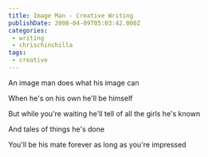 ```yaml
---
title: Image Man - Creative Writing
publishDate: 2008-04-09T05:03:42.000Z
categories:
 - writing
 - chrischinchilla
tags:
 - creative
---
```


An image man does what his image can

When he's on his own he'll be himself

But while you're waiting he'll tell of all the girls he's known

And tales of things he's done

You'll be his mate forever as long as you're impressed
